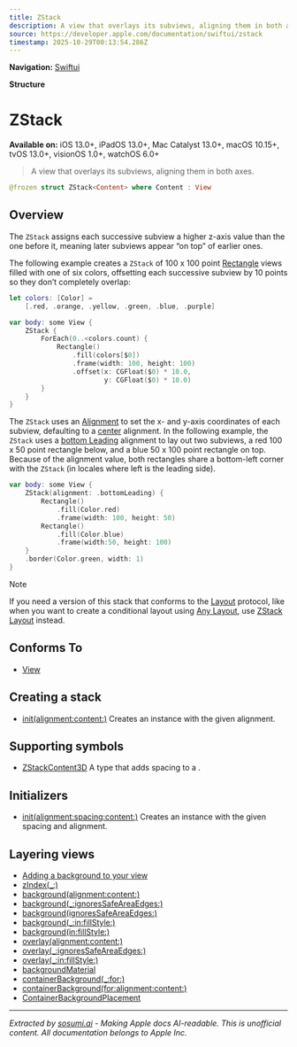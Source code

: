 ```yaml
---
title: ZStack
description: A view that overlays its subviews, aligning them in both axes.
source: https://developer.apple.com/documentation/swiftui/zstack
timestamp: 2025-10-29T00:13:54.286Z
---
```


**Navigation:** [Swiftui](/documentation/swiftui)

**Structure**

# ZStack

**Available on:** iOS 13.0+, iPadOS 13.0+, Mac Catalyst 13.0+, macOS 10.15+, tvOS 13.0+, visionOS 1.0+, watchOS 6.0+

> A view that overlays its subviews, aligning them in both axes.

```swift
@frozen struct ZStack<Content> where Content : View
```

## Overview

The `ZStack` assigns each successive subview a higher z-axis value than the one before it, meaning later subviews appear “on top” of earlier ones.

The following example creates a `ZStack` of 100 x 100 point [Rectangle](/documentation/swiftui/rectangle) views filled with one of six colors, offsetting each successive subview by 10 points so they don’t completely overlap:

```swift
let colors: [Color] =
    [.red, .orange, .yellow, .green, .blue, .purple]

var body: some View {
    ZStack {
        ForEach(0..<colors.count) {
            Rectangle()
                .fill(colors[$0])
                .frame(width: 100, height: 100)
                .offset(x: CGFloat($0) * 10.0,
                        y: CGFloat($0) * 10.0)
        }
    }
}
```



The `ZStack` uses an [Alignment](/documentation/swiftui/alignment) to set the x- and y-axis coordinates of each subview, defaulting to a [center](/documentation/swiftui/alignment/center) alignment. In the following example, the `ZStack` uses a [bottom Leading](/documentation/swiftui/alignment/bottomleading) alignment to lay out two subviews, a red 100 x 50 point rectangle below, and a blue 50 x 100 point rectangle on top. Because of the alignment value, both rectangles share a bottom-left corner with the `ZStack` (in locales where left is the leading side).

```swift
var body: some View {
    ZStack(alignment: .bottomLeading) {
        Rectangle()
            .fill(Color.red)
            .frame(width: 100, height: 50)
        Rectangle()
            .fill(Color.blue)
            .frame(width:50, height: 100)
    }
    .border(Color.green, width: 1)
}
```



> [!NOTE]
> If you need a version of this stack that conforms to the [Layout](/documentation/swiftui/layout) protocol, like when you want to create a conditional layout using [Any Layout](/documentation/swiftui/anylayout), use [ZStack Layout](/documentation/swiftui/zstacklayout) instead.

## Conforms To

- [View](/documentation/swiftui/view)

## Creating a stack

- [init(alignment:content:)](/documentation/swiftui/zstack/init(alignment:content:)) Creates an instance with the given alignment.

## Supporting symbols

- [ZStackContent3D](/documentation/swiftui/zstackcontent3d) A type that adds spacing to a .

## Initializers

- [init(alignment:spacing:content:)](/documentation/swiftui/zstack/init(alignment:spacing:content:)) Creates an instance with the given spacing and alignment.

## Layering views

- [Adding a background to your view](/documentation/swiftui/adding-a-background-to-your-view)
- [zIndex(_:)](/documentation/swiftui/view/zindex(_:))
- [background(alignment:content:)](/documentation/swiftui/view/background(alignment:content:))
- [background(_:ignoresSafeAreaEdges:)](/documentation/swiftui/view/background(_:ignoressafeareaedges:))
- [background(ignoresSafeAreaEdges:)](/documentation/swiftui/view/background(ignoressafeareaedges:))
- [background(_:in:fillStyle:)](/documentation/swiftui/view/background(_:in:fillstyle:))
- [background(in:fillStyle:)](/documentation/swiftui/view/background(in:fillstyle:))
- [overlay(alignment:content:)](/documentation/swiftui/view/overlay(alignment:content:))
- [overlay(_:ignoresSafeAreaEdges:)](/documentation/swiftui/view/overlay(_:ignoressafeareaedges:))
- [overlay(_:in:fillStyle:)](/documentation/swiftui/view/overlay(_:in:fillstyle:))
- [backgroundMaterial](/documentation/swiftui/environmentvalues/backgroundmaterial)
- [containerBackground(_:for:)](/documentation/swiftui/view/containerbackground(_:for:))
- [containerBackground(for:alignment:content:)](/documentation/swiftui/view/containerbackground(for:alignment:content:))
- [ContainerBackgroundPlacement](/documentation/swiftui/containerbackgroundplacement)

---

*Extracted by [sosumi.ai](https://sosumi.ai) - Making Apple docs AI-readable.*
*This is unofficial content. All documentation belongs to Apple Inc.*
